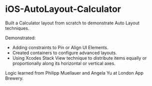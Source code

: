 # iOS-AutoLayout-Calculator

Built a Calculator layout from scratch to demonstrate Auto Layout techniques. 

Demonstrated:

- Adding constraints to Pin or Align UI Elements.
- Created containers to configure advanced layouts.
- Using Xcodes Stack View technique to distribute items equally or proportionally along its horizontal or vertical axes.

Logic learned from Philipp Muellauer and Angela Yu at London App Brewery.

